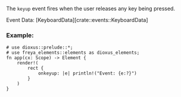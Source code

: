 The `keyup` event fires when the user releases any key being pressed.

Event Data: [KeyboardData][crate::events::KeyboardData]

### Example:

```rust, no_run
# use dioxus::prelude::*;
# use freya_elements::elements as dioxus_elements;
fn app(cx: Scope) -> Element {
    render!(
        rect {
            onkeyup: |e| println!("Event: {e:?}")
        }
    )
}
```